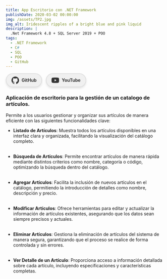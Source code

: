 ```yaml
---
title: App Escritorio con .NET Framework
publishDate: 2020-03-02 00:00:00
img: /assets/TP2.jpg
img_alt: Iridescent ripples of a bright blue and pink liquid
description: |
  .Net Framework 4.8 + SQL Server 2019 + POO
tags:
  - .NET Framework
  - C#
  - SQL
  - POO
  - GitHub
---
```


<div class="tag-container">
    <a class="tag" href="https://github.com/ggonzalez1985/TPFinalNivel2_Gonzalez.git" target="_blank">
    <svg xmlns="http://www.w3.org/2000/svg" width="24" height="24" fill="currentColor" viewBox="0 0 24 24">
        <path d="M12 .297c-6.627 0-12 5.373-12 12 0 5.305 3.438 9.8 8.118 11.4.593.113.81-.257.81-.573v-2.044c-3.305.722-4.003-1.577-4.003-1.577-.541-1.371-1.322-1.734-1.322-1.734-1.082-.741.083-.725.083-.725 1.197.084 1.823 1.226 1.823 1.226 1.064 1.82 2.795 1.294 3.477.991.107-.771.417-1.294.76-1.594-2.665-.306-5.467-1.334-5.467-5.93 0-1.31.469-2.376 1.237-3.22-.124-.305-.537-1.527.118-3.176 0 0 1.012-.324 3.312 1.236.96-.267 1.989-.4 3.014-.404 1.024.003 2.055.137 3.013.404 2.299-1.56 3.311-1.236 3.311-1.236.655 1.649.242 2.871.118 3.176.768.844 1.236 1.91 1.236 3.22 0 4.614-2.81 5.624-5.478 5.926.431.372.81 1.102.81 2.222v3.293c0 .318.215.691.822.574C20.563 22.098 24 17.605 24 12.297c0-6.627-5.373-12-12-12z"/></svg>GitHub</a>
    <a class="tag" href="https://www.youtube.com/watch?v=SLwDc7Ksgps" target="_blank">
    <svg xmlns="http://www.w3.org/2000/svg" width="24" height="24" fill="currentColor" viewBox="0 0 24 24">
        <path d="M23.498 6.186a2.998 2.998 0 00-2.11-2.122C19.482 3.5 12 3.5 12 3.5s-7.482 0-9.389.564a2.998 2.998 0 00-2.109 2.122C0 8.09 0 12 0 12s0 3.91.502 5.814a2.998 2.998 0 002.109 2.122C4.518 20.5 12 20.5 12 20.5s7.482 0 9.389-.564a2.998 2.998 0 002.109-2.122C24 15.91 24 12 24 12s0-3.91-.502-5.814zM9.751 15.509V8.491L15.682 12l-5.931 3.509z"/></svg>YouTube</a>
</div>

<style>
    .tag-container {
        display: flex;
        gap: 0.75rem;
        flex-wrap: wrap;
    }

    .tag {
        display: flex;
        align-items: center;
        padding: 0.5rem 1rem;
        gap: 0.5rem;
        border-radius: 999rem;
        font-size: var(--text-md);
        font-weight: bold;
        line-height: 1.35;
        text-decoration: none;
        transition: background-color 0.3s, color 0.3s, transform 0.3s;
        box-shadow: 0 4px 6px rgba(0, 0, 0, 0.1);
    }

    /* Estilos para modo claro */
    @media (prefers-color-scheme: light) {
        .tag {
            color: #333; /* Texto oscuro */
            background-color: #f0f0f0; /* Fondo claro */
            border: 2px solid #ddd; /* Borde claro */
        }

        .tag:hover {
            background-color: #e0e0e0; /* Fondo un poco más oscuro al pasar el mouse */
            transform: scale(1.05);
        }

        .tag:active {
            background-color: #ccc; /* Fondo más oscuro al hacer clic */
        }
    }

    /* Estilos para modo oscuro */
    @media (prefers-color-scheme: dark) {
        .tag {
            color: #f0f0f0; /* Texto claro */
            background-color: #333; /* Fondo oscuro */
            border: 2px solid #444; /* Borde oscuro */
        }

        .tag:hover {
            background-color: #444; /* Fondo un poco más claro al pasar el mouse */
            transform: scale(1.05);
        }

        .tag:active {
            background-color: #555; /* Fondo más claro al hacer clic */
        }
    }
</style>

### Aplicación de escritorio para la gestión de un catalogo de artículos.


Permite a los usuarios gestionar y organizar sus artículos de manera eficiente con las siguientes funcionalidades clave:

- **Listado de Artículos**: Muestra todos los artículos disponibles en una interfaz clara y organizada, facilitando la visualización del catálogo completo.<br><br>

- **Búsqueda de Artículos**: Permite encontrar artículos de manera rápida mediante distintos criterios como nombre, categoría o código, optimizando la búsqueda dentro del catálogo.<br><br>

- **Agregar Artículos**: Facilita la inclusión de nuevos artículos en el catálogo, permitiendo la introducción de detalles como nombre, descripción y precio.<br><br>

- **Modificar Artículos**: Ofrece herramientas para editar y actualizar la información de artículos existentes, asegurando que los datos sean siempre precisos y actuales.<br><br>

- **Eliminar Artículos**: Gestiona la eliminación de artículos del sistema de manera segura, garantizando que el proceso se realice de forma controlada y sin errores.<br><br>

- **Ver Detalle de un Artículo**: Proporciona acceso a información detallada sobre cada artículo, incluyendo especificaciones y características completas.
